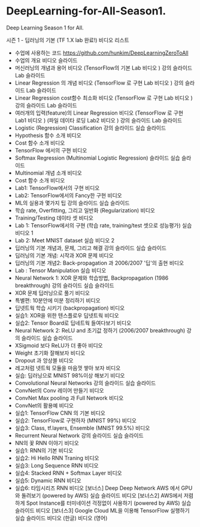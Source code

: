 # DeepLearning-for-All-Season1.
Deep Learning Season 1 for All.

시즌 1 - 딥러닝의 기본 (TF 1.X lab 완료!) 비디오 리스트
- 수업에 사용하는 코드 https://github.com/hunkim/DeepLearningZeroToAll
- 수업의 개요 비디오  슬라이드 
- 머신러닝의 개념과 용어 비디오  (TensorFlow의 기본 Lab 비디오 ) 강의 슬라이드  Lab 슬라이드 
- Linear Regression 의 개념 비디오  (TensorFlow 로 구현 Lab 비디오 ) 강의 슬라이드  Lab 슬라이드 
- Linear Regression cost함수 최소화 비디오  (TensorFlow 로 구현 Lab 비디오 ) 강의 슬라이드  Lab 슬라이드 
- 여러개의 입력(feature)의 Linear Regression 비디오  (TensorFlow 로 구현 Lab1 비디오 ) (파일 데이타 로딩 Lab2 비디오 ) 강의 슬라이드  Lab 슬라이드 
- Logistic (Regression) Classification 강의 슬라이드  실습 슬라이드 
- Hypothesis 함수 소개 비디오 
- Cost 함수 소개 비디오 
- TensorFlow 에서의 구현 비디오 
- Softmax Regression (Multinomial Logistic Regression) 슬라이드  실습 슬라이드 
- Multinomial 개념 소개 비디오 
- Cost 함수 소개 비디오 
- Lab1: TensorFlow에서의 구현 비디오 
- Lab2: TensorFlow에서의 Fancy한 구현 비디오 
- ML의 실용과 몇가지 팁 강의 슬라이드  실습 슬라이드 
- 학습 rate, Overfitting, 그리고 일반화 (Regularization) 비디오 
- Training/Testing 데이타 셋 비디오 
- Lab 1: TensorFlow에서의 구현 (학습 rate, training/test 셋으로 성능평가) 실습 비디오 1
- Lab 2: Meet MNIST dataset 실습 비디오 2 
- 딥러닝의 기본 개념과, 문제, 그리고 해결 강의 슬라이드  실습 슬라이드 
- 딥러닝의 기본 개념: 시작과 XOR 문제 비디오 
- 딥러닝의 기본 개념2: Back-propagation 과 2006/2007 '딥'의 출현 비디오 
- Lab : Tensor Manipulation 실습 비디오 
- Neural Network 1: XOR 문제와 학습방법, Backpropagation (1986 breakthrough) 강의 슬라이드  실습 슬라이드 
- XOR 문제 딥러닝으로 풀기 비디오 
- 특별편: 10분안에 미분 정리하기 비디오 
- 딥넷트웍 학습 시키기 (backpropagation) 비디오 
- 실습1: XOR을 위한 텐스플로우 딥넷트웍 비디오 
- 실습2: Tensor Board로 딥네트웍 들여다보기 비디오 
- Neural Network 2: ReLU and 초기값 정하기 (2006/2007 breakthrough) 강의 슬라이드  실습 슬라이드 
- XSigmoid 보다 ReLU가 더 좋아 비디오 
- Weight 초기화 잘해보자 비디오 
- Dropout 과 앙상블 비디오 
- 레고처럼 넷트웍 모듈을 마음껏 쌓아 보자 비디오 
- 실습: 딥러닝으로 MNIST 98%이상 해보기 비디오 
- Convolutional Neural Networks 강의 슬라이드  실습 슬라이드 
- ConvNet의 Conv 레이어 만들기 비디오 
- ConvNet Max pooling 과 Full Network 비디오 
- ConvNet의 활용예 비디오 
- 실습1: TensorFlow CNN 의 기본 비디오 
- 실습2: TensorFlow로 구현하자 (MNIST 99%) 비디오 
- 실습3: Class, tf.layers, Ensemble (MNIST 99.5%) 비디오 
- Recurrent Neural Network 강의 슬라이드  실습 슬라이드 
- NN의 꽃 RNN 이야기 비디오 
- 실습1: RNN의 기본 비디오 
- 실습2: Hi Hello RNN Traning 비디오 
- 실습3: Long Sequence RNN 비디오 
- 실습4: Stacked RNN + Softmax Layer 비디오 
- 실습5: Dynamic RNN 비디오 
- 실습6: 타임시리즈 RNN 비디오 
[보너스] Deep Deep Network AWS 에서 GPU와 돌려보기 (powered by AWS) 실습 슬라이드  비디오 
[보너스2] AWS에서 저렴하게 Spot Instance를 터미네이션 걱정없이 사용하기 (powered by AWS) 실습 슬라이드  비디오 
[보너스3] Google Cloud ML을 이용해 TensorFlow 실행하기 실습 슬라이드  비디오 (한글)  비디오 (영어) 
